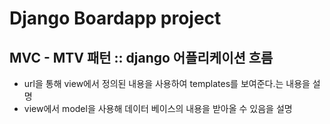 # Django Boardapp project

## MVC - MTV 패턴 :: django 어플리케이션 흐름

- url을 통해 view에서 정의된 내용을 사용하여 templates를 보여준다.는 내용을 설명
- view에서 model을 사용해 데이터 베이스의 내용을 받아올 수 있음을 설명